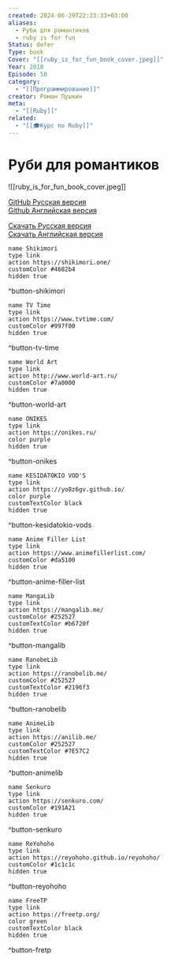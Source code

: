 ```yaml
---
created: 2024-06-29T22:23:33+03:00
aliases:
  - Руби для романтиков
  - ruby is for fun
Status: defer
Type: book
Cover: "[[ruby_is_for_fun_book_cover.jpeg]]"
Year: 2018
Episode: 58
category:
  - "[[Программирование]]"
creator: Роман Пушкин
meta:
  - "[[Ruby]]"
related:
  - "[[🎓Курс по Ruby]]"
---
```


# Руби для романтиков

![[ruby_is_for_fun_book_cover.jpeg]]

[GitHub Русская версия](https://github.com/ro31337/rubyisforfun_ru)  
[Github Английская версия](https://github.com/ro31337/rubyisforfun)

[Скачать Русская версия](https://leanpub.com/rubyisforfun_ru)  
[Скачать Английская версия](https://leanpub.com/rubyisforfun)

```button
name Shikimori
type link
action https://shikimori.one/
customColor #4682b4
hidden true
```
^button-shikimori

```button
name TV Time
type link
action https://www.tvtime.com/
customColor #997f00
hidden true
```
^button-tv-time

```button
name World Art
type link
action http://www.world-art.ru/
customColor #7a0000
hidden true
```
^button-world-art

```button
name ONIKES
type link
action https://onikes.ru/
color purple
hidden true
```
^button-onikes

```button
name KESIDATOKIO VOD'S
type link
action https://yo8z6gv.github.io/
color purple
customTextColor black
hidden true
```
^button-kesidatokio-vods

```button
name Anime Filler List
type link
action https://www.animefillerlist.com/
customColor #da5100
hidden true
```
^button-anime-filler-list

```button
name MangaLib
type link
action https://mangalib.me/
customColor #252527
customTextColor #b6720f
hidden true
```
^button-mangalib

```button
name RanobeLib
type link
action https://ranobelib.me/
customColor #252527
customTextColor #2196f3
hidden true
```
^button-ranobelib

```button
name AnimeLib
type link
action https://anilib.me/
customColor #252527
customTextColor #7E57C2
hidden true
```
^button-animelib

```button
name Senkuro
type link
action https://senkuro.com/
customColor #191A21
hidden true
```
^button-senkuro

```button
name ReYohoho
type link
action https://reyohoho.github.io/reyohoho/
customColor #1c1c1c
hidden true
```
^button-reyohoho

```button
name FreeTP
type link
action https://freetp.org/
color green
customTextColor black
hidden true
```
^button-fretp
